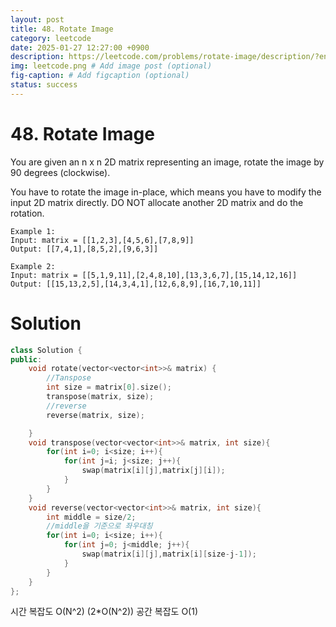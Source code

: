 ```yaml
---
layout: post
title: 48. Rotate Image
category: leetcode
date: 2025-01-27 12:27:00 +0900
description: https://leetcode.com/problems/rotate-image/description/?envType=company&envId=google&favoriteSlug=google-thirty-days
img: leetcode.png # Add image post (optional)
fig-caption: # Add figcaption (optional)
status: success
---
```



# 48. Rotate Image

You are given an n x n 2D matrix representing an image, rotate the image by 90 degrees (clockwise).

You have to rotate the image in-place, which means you have to modify the input 2D matrix directly. DO NOT allocate another 2D matrix and do the rotation.

 
```
Example 1:
Input: matrix = [[1,2,3],[4,5,6],[7,8,9]]
Output: [[7,4,1],[8,5,2],[9,6,3]]
```

```
Example 2:
Input: matrix = [[5,1,9,11],[2,4,8,10],[13,3,6,7],[15,14,12,16]]
Output: [[15,13,2,5],[14,3,4,1],[12,6,8,9],[16,7,10,11]]
```

# Solution
```cpp
class Solution {
public:
    void rotate(vector<vector<int>>& matrix) {
        //Tanspose
        int size = matrix[0].size();
        transpose(matrix, size);
        //reverse
        reverse(matrix, size);

    }
    void transpose(vector<vector<int>>& matrix, int size){
        for(int i=0; i<size; i++){
            for(int j=i; j<size; j++){
                swap(matrix[i][j],matrix[j][i]);
            }
        }
    }
    void reverse(vector<vector<int>>& matrix, int size){
        int middle = size/2;
        //middle을 기준으로 좌우대칭
        for(int i=0; i<size; i++){
            for(int j=0; j<middle; j++){
                swap(matrix[i][j],matrix[i][size-j-1]);
            }
        }
    }
};
```

시간 복잡도 O(N^2) (2*O(N^2))
공간 복잡도 O(1)